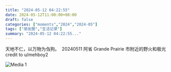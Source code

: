 ```yaml
---
title: "2024-05-12 04:22:55"
date: 2024-05-12T11:00:00+08:00
draft: false
categories: ["moments","2024","2024-05"]
tags: ["朋友圈","生活记录"]
summary: "2024-05-12 04:22:55..."
---
```


天地不仁，以万物为刍狗。
​
​20240511
阿省 ​Grande Prairie 市附近的野火和极光
​credit to u/mehboy2

![Media 1](/Moments/photos/2024-05-12/202405120422550.jpg)

